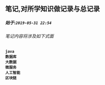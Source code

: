 ## 笔记,对所学知识做记录与总记录  
##### 始于:`2019-05-31 22:54`

###### 笔记内容将涉及如下式面
   **`java`**  
   **`数据库`**  
   **`大数据`**  
   **`微服务`**  
   **`人工智能`**  
   **`区块链`**  
